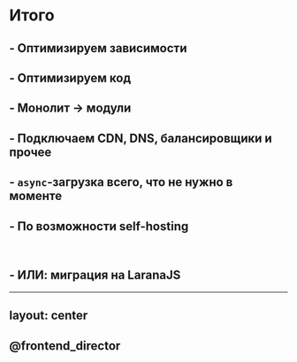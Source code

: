 # Итого

<v-clicks>

## - Оптимизируем зависимости
## - Оптимизируем код
## - Монолит -> модули
## - Подключаем CDN, DNS, балансировщики и прочее
## - `async`-загрузка всего, что не нужно в моменте
## - По возможности self-hosting

<br>

## - ИЛИ: миграция на LaranaJS

</v-clicks>

---
layout: center
---

<div class="center-col" style="gap: 32px; flex: 1;">

<QRCode
    :width="300"
    :height="300"
    type="svg"
    data="https://t.me/+vaNzNPk3t000Yzg6"
    :dotsOptions="{ type: 'rounded', color: 'white' }"
/>

## @frontend_director

</div>

